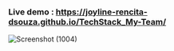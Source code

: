 ### Live demo : https://joyline-rencita-dsouza.github.io/TechStack_My-Team/

![Screenshot (1004)](https://github.com/user-attachments/assets/a009a5f9-92b0-469e-88e5-a431c6d4a2c5)
